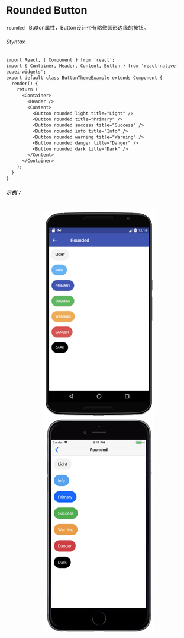 # Rounded Button
`rounded `  Button属性，Button设计带有略微圆形边缘的按钮。

###### Styntax

```
import React, { Component } from 'react';
import { Container, Header, Content, Button } from 'react-native-ecpei-widgets';
export default class ButtonThemeExample extends Component {
  render() {
    return (
      <Container>
        <Header />
        <Content>
          <Button rounded light title="Light" />
          <Button rounded title="Primary" />
          <Button rounded success title="Success" />
          <Button rounded info title="Info" />
          <Button rounded warning title="Warning" />
          <Button rounded danger title="Danger" />
          <Button rounded dark title="Dark" />
        </Content>
      </Container>
    );
  }
}
```

##### 示例：
<br />

<div align=center >
<img src="images/ButtonRounded-android.png" />
<img src="images/ButtonRounded-ios.png" /> 
</div>